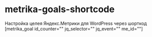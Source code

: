 # metrika-goals-shortcode
Настройка целея Яндекс.Метрики для WordPress через шорткод [metrika_goal id_counter="" jq_selector="" jq_event="" me_id=""]
